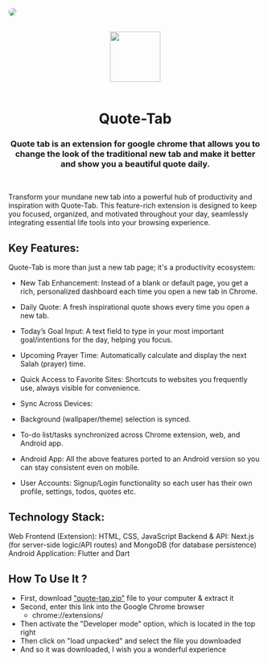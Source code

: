 <img src="https://kareem.is-a.dev/img/projects/quoteTab.png" style="border-radius: 10px"></img>

<br>

<div align="center">
  <img src="website/icon.png" width="100px"></img>
  <br>
  <br>

# Quote-Tab
### Quote tab is an extension for google chrome that allows you to change the look of the traditional new tab and make it better and show you a beautiful quote daily.
</div>
<br>

Transform your mundane new tab into a powerful hub of productivity and inspiration with Quote-Tab. This feature-rich extension is designed to keep you focused, organized, and motivated throughout your day, seamlessly integrating essential life tools into your browsing experience.

## Key Features:

Quote-Tab is more than just a new tab page; it's a productivity ecosystem:

- New Tab Enhancement: Instead of a blank or default page, you get a rich, personalized dashboard each time you open a new tab in Chrome.

- Daily Quote: A fresh inspirational quote shows every time you open a new tab.

- Today’s Goal Input: A text field to type in your most important goal/intentions for the day, helping you focus.

- Upcoming Prayer Time: Automatically calculate and display the next Salah (prayer) time.

- Quick Access to Favorite Sites: Shortcuts to websites you frequently use, always visible for convenience.

- Sync Across Devices:

- Background (wallpaper/theme) selection is synced.

- To-do list/tasks synchronized across Chrome extension, web, and Android app.

- Android App: All the above features ported to an Android version so you can stay consistent even on mobile.

- User Accounts: Signup/Login functionality so each user has their own profile, settings, todos, quotes etc.

## Technology Stack:

Web Frontend (Extension): HTML, CSS, JavaScript
Backend & API: Next.js (for server-side logic/API routes) and MongoDB (for database persistence)
Android Application: Flutter and Dart
<br>

## How To Use It ?
- First, download ["quote-tap.zip"](https://quote-tab.netlify.app/) file to your computer & extract it
- Second, enter this link into the Google Chrome browser
  - chrome://extensions/
- Then activate the "Developer mode" option, which is located in the top right
- Then click on "load unpacked" and select the file you downloaded
- And so it was downloaded, I wish you a wonderful experience